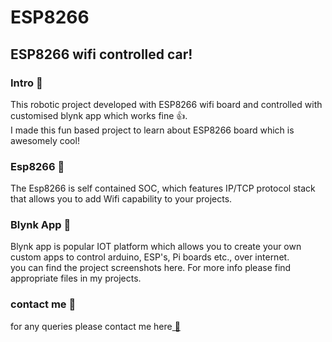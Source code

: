 # ESP8266
## ESP8266 wifi controlled car!
### Intro 🤖
This robotic project developed with ESP8266 wifi board and controlled with customised blynk app which works fine 👍.\
I made this fun based project to learn about ESP8266 board which is awesomely cool!
### Esp8266 🔌
The Esp8266 is self contained SOC, which features IP/TCP protocol stack that allows you to add Wifi capability to your projects. 
### Blynk App 📶
Blynk app is popular IOT platform which allows you to create your own custom apps to control arduino, ESP's, Pi boards etc., over internet.\
you can find the project screenshots here.
For more info please find appropriate files in my projects.
### contact me 📧
for any queries please contact me here[ 📧](www.chalamvijay@outlook.com)
